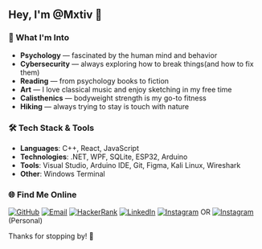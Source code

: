 ## Hey, I'm @Mxtiv 👋

### 🎯 What I'm Into
- **Psychology** — fascinated by the human mind and behavior
- **Cybersecurity** — always exploring how to break things(and how to fix them)
- **Reading** — from psychology books to fiction
- **Art** — I love classical music and enjoy sketching in my free time  
- **Calisthenics** — bodyweight strength is my go-to fitness
- **Hiking** — always trying to stay is touch with nature

### 🛠️ Tech Stack & Tools
- **Languages**: C++, React, JavaScript
- **Technologies**: .NET, WPF, SQLite, ESP32, Arduino  
- **Tools**: Visual Studio, Arduino IDE, Git, Figma, Kali Linux, Wireshark 
- **Other**: Windows Terminal

### 🌐 Find Me Online

[![GitHub](https://img.shields.io/badge/GitHub-Mxtiv-181717?style=flat&logo=github)](https://github.com/Mxtiv)
[![Email](https://img.shields.io/badge/email-cielenmateusz01%40gmail.com-red?style=flat&logo=gmail)](mailto:cielenmateusz01@gmail.com)
[![HackerRank](https://img.shields.io/badge/HackerRank-Profile-2EC866?style=flat&logo=hackerrank)](https://www.hackerrank.com/profile/matthewcalf)
[![LinkedIn](https://img.shields.io/badge/LinkedIn-Profile-0077B5?style=flat&logo=linkedin)](https://www.linkedin.com/in/matthewcalf/)
[![Instagram](https://img.shields.io/badge/Instagram-@matthewcalf-E4405F?style=flat&logo=instagram)](https://instagram.com/matthewcalf)
OR
[![Instagram](https://img.shields.io/badge/Instagram-@cielenmateusz-E4405F?style=flat&logo=instagram)](https://instagram.com/cielenmateusz)(Personal)

Thanks for stopping by! 🙌
